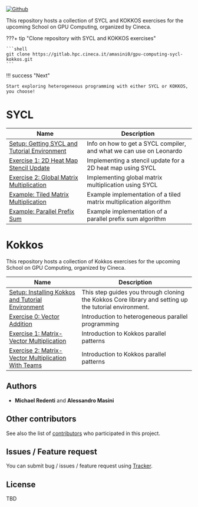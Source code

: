 [![Github](https://img.shields.io/badge/sources-github-green.svg)](https://github.com/mredenti/gpu-computing-school/)


This repository hosts a collection of SYCL and KOKKOS exercises for the upcoming School on GPU Computing, organized by Cineca.

???+ tip "Clone repository with SYCL and KOKKOS exercises"
    
    ```shell
    git clone https://gitlab.hpc.cineca.it/amasini0/gpu-computing-sycl-kokkos.git
    ```

!!! success "Next"

    Start exploring heterogeneous programming with either SYCL or KOKKOS, you choose!

# SYCL

| Name                                             | Description   |
|--------------------------------------------------|---------------|
| [Setup: Getting SYCL and Tutorial Environment](../SYCL/index.md) | Info on how to get a SYCL compiler, and what we can use on Leonardo |
| [Exercise 1: 2D Heat Map Stencil Update](../SYCL/stencilUpdate/index.md) | Implementing a stencil update for a 2D heat map using SYCL |
| [Exercise 2: Global Matrix Multiplication](../SYCL/globalMatMul/index.md) | Implementing global matrix multiplication using SYCL |
| [Example: Tiled Matrix Multiplication](../SYCL/tiledMatMul/index.md) | Example implementation of a tiled matrix multiplication algorithm |
| [Example: Parallel Prefix Sum](../SYCL/prefixSum/index.md) | Example implementation of a parallel prefix sum algorithm |

# Kokkos 

This repository hosts a collection of Kokkos exercises for the upcoming School on GPU Computing, organized by Cineca.

| Name                                             | Description   | 
|--------------------------------------------------|---------------|
| [Setup: Installing Kokkos and Tutorial Environment](../KOKKOS/index.md) | This step guides you through cloning the Kokkos Core library and setting up the tutorial environment. | 
| [Exercise 0: Vector Addition](../KOKKOS/vectorAdd/index.md) | Introduction to heterogeneous parallel programming | 
| [Exercise 1: Matrix-Vector Multiplication](../KOKKOS/matVecMul/index.md)   | Introduction to Kokkos parallel patterns | 
| [Exercise 2: Matrix-Vector Multiplication With Teams](../KOKKOS/matVecMulTeamPolicy/index.md)   | Introduction to Kokkos parallel patterns | 

## Authors

* **Michael Redenti** and **Alessandro Masini**  

## Other contributors

See also the list of [contributors](https://github.com/mredenti/gpu-computing-schoool/graphs/contributors) who participated in this project.

## Issues / Feature request

You can submit bug / issues / feature request using [Tracker](https://github.com/mredenti/gpu-computing-school/issues).

## License

TBD





